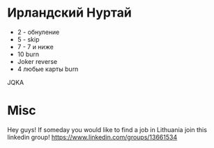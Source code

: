 # Ирландский Нуртай

- 2 - обнуление
- 5 - skip
- 7 - 7 и ниже
- 10 burn
- Joker reverse
- 4 любые карты burn

JQKA

# Misc

Hey guys! If someday you would like to find a job in Lithuania join this linkedin group! https://www.linkedin.com/groups/13661534


